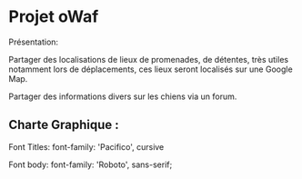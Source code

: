 # Projet oWaf


Présentation:

Partager des localisations de lieux de promenades, de détentes, très utiles notamment lors de déplacements, ces lieux seront localisés sur une Google Map.

Partager des informations divers sur les chiens via un forum.


## Charte Graphique :

Font Titles:
font-family: 'Pacifico', cursive

Font body:
font-family: 'Roboto', sans-serif;
